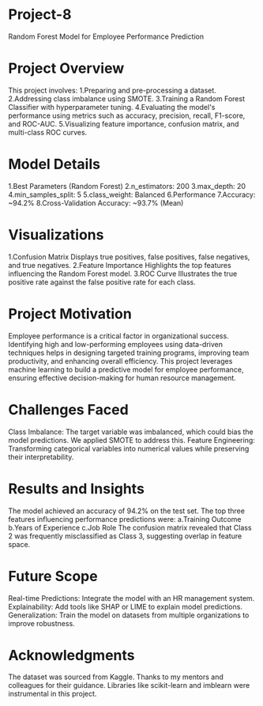 # Project-8
Random Forest Model for Employee Performance Prediction
# Project Overview
This project involves:
1.Preparing and pre-processing a dataset.
2.Addressing class imbalance using SMOTE.
3.Training a Random Forest Classifier with hyperparameter tuning.
4.Evaluating the model's performance using metrics such as accuracy, precision, recall, F1-score, and ROC-AUC.
5.Visualizing feature importance, confusion matrix, and multi-class ROC curves.
# Model Details
1.Best Parameters (Random Forest)
2.n_estimators: 200
3.max_depth: 20
4.min_samples_split: 5
5.class_weight: Balanced
6.Performance
7.Accuracy: ~94.2%
8.Cross-Validation Accuracy: ~93.7% (Mean)
# Visualizations
1.Confusion Matrix Displays true positives, false positives, false negatives, and true negatives.
2.Feature Importance Highlights the top features influencing the Random Forest model.
3.ROC Curve Illustrates the true positive rate against the false positive rate for each class.
# Project Motivation
Employee performance is a critical factor in organizational success. Identifying high and low-performing employees using data-driven techniques helps in designing targeted training programs, improving team productivity, and enhancing overall efficiency. This project leverages machine learning to build a predictive model for employee performance, ensuring effective decision-making for human resource management.
# Challenges Faced
Class Imbalance: The target variable was imbalanced, which could bias the model predictions. We applied SMOTE to address this.
Feature Engineering: Transforming categorical variables into numerical values while preserving their interpretability.
# Results and Insights
The model achieved an accuracy of 94.2% on the test set.
The top three features influencing performance predictions were:
a.Training Outcome
b.Years of Experience
c.Job Role
The confusion matrix revealed that Class 2 was frequently misclassified as Class 3, suggesting overlap in feature space.
# Future Scope
Real-time Predictions: Integrate the model with an HR management system.
Explainability: Add tools like SHAP or LIME to explain model predictions.
Generalization: Train the model on datasets from multiple organizations to improve robustness.
# Acknowledgments
The dataset was sourced from Kaggle.
Thanks to my mentors and colleagues for their guidance.
Libraries like scikit-learn and imblearn were instrumental in this project.

